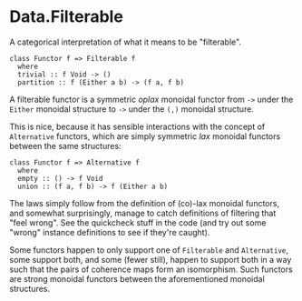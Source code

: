 # Data.Filterable

A categorical interpretation of what it means to be "filterable".

```
class Functor f => Filterable f
  where
  trivial :: f Void -> ()
  partition :: f (Either a b) -> (f a, f b)
```

A filterable functor is a symmetric *oplax* monoidal functor from `->`
under the `Either` monoidal structure to `->` under the `(,)` monoidal
structure.

This is nice, because it has sensible interactions with the concept of
`Alternative` functors, which are simply symmetric *lax* monoidal functors
between the same structures:

```
class Functor f => Alternative f
  where
  empty :: () -> f Void
  union :: (f a, f b) -> f (Either a b)
```

The laws simply follow from the definition of (co)-lax monoidal functors,
and somewhat surprisingly, manage to catch definitions of filtering that
"feel wrong". See the quickcheck stuff in the code (and try out some
"wrong" instance definitions to see if they're caught).

Some functors happen to only support one of `Filterable` and
`Alternative`, some support both, and some (fewer still), happen to
support both in a way such that the pairs of coherence maps form an
isomorphism. Such functors are strong monoidal functors between the
aforementioned monoidal structures.
